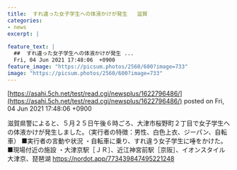 ```yaml
---
title:  すれ違った女子学生への体液かけが発生   滋賀  
categories:
- news
excerpt: |
  
feature_text: |
  ##  すれ違った女子学生への体液かけが発生 ...
  Fri, 04 Jun 2021 17:48:06  +0900
feature_image: "https://picsum.photos/2560/600?image=733"
image: "https://picsum.photos/2560/600?image=733"
---
```


[https://asahi.5ch.net/test/read.cgi/newsplus/1622796486/](https://asahi.5ch.net/test/read.cgi/newsplus/1622796486/)
posted on Fri, 04 Jun 2021 17:48:06  +0900

<!--more-->

滋賀県警によると、５月２５日午後６時ごろ、大津市桜野町２丁目で女子学生への体液かけが発生しました。（実行者の特徴：男性、白色上衣、ジーパン、自転車） ■実行者の言動や状況 ・自転車に乗り、すれ違う女子学生に唾をかけた。 ■現場付近の施設 ・大津京駅［ＪＲ］、近江神宮前駅［京阪］、イオンスタイル大津京、琵琶湖 https://nordot.app/773439847495221248
